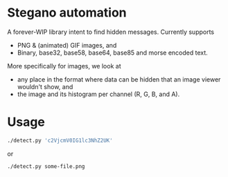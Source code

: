 Stegano automation
==================

A forever-WIP library intent to find hidden messages.
Currently supports
- PNG & (animated) GIF images, and
- Binary, base32, base58, base64, base85 and morse encoded text.

More specifically for images, we look at
- any place in the format where data can be hidden that an image viewer wouldn't
  show, and
- the image and its histogram per channel (R, G, B, and A).

Usage
=====

```sh
./detect.py 'c2VjcmV0IG1lc3NhZ2UK'
```
or
```sh
./detect.py some-file.png
```
